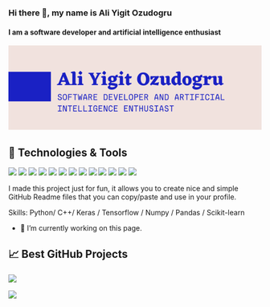 ### Hi there 👋, my name is Ali Yigit Ozudogru
#### I am a software developer and artificial intelligence enthusiast
![I am a software developer and artificial intelligence enthusiast](./alibanner.png)

## 🔧 Technologies & Tools
![](https://img.shields.io/badge/OS-Linux-informational?style=flat&logo=linux&logoColor=white&color=2bbc8a)
![](https://img.shields.io/badge/Editor-IntelliJ_IDEA-informational?style=flat&logo=intellij-idea&logoColor=white&color=2bbc8a)
![](https://img.shields.io/badge/Code-Python-informational?style=flat&logo=python&logoColor=white&color=2bbc8a)
![](https://img.shields.io/badge/Code-JavaScript-informational?style=flat&logo=javascript&logoColor=white&color=2bbc8a)
![](https://img.shields.io/badge/Code-Golang-informational?style=flat&logo=go&logoColor=white&color=2bbc8a)
![](https://img.shields.io/badge/Code-Make-informational?style=flat&logo=cmake&logoColor=white&color=2bbc8a)
![](https://img.shields.io/badge/Code-Vue-informational?style=flat&logo=vue.js&logoColor=white&color=2bbc8a)
![](https://img.shields.io/badge/Shell-Bash-informational?style=flat&logo=gnu-bash&logoColor=white&color=2bbc8a)
![](https://img.shields.io/badge/Tools-PostgreSQL-informational?style=flat&logo=postgresql&logoColor=white&color=2bbc8a)
![](https://img.shields.io/badge/Tools-Docker-informational?style=flat&logo=docker&logoColor=white&color=2bbc8a)
![](https://img.shields.io/badge/Tools-Kubernetes-informational?style=flat&logo=kubernetes&logoColor=white&color=2bbc8a)
![](https://img.shields.io/badge/Tools-Red_Hat_OpenShift-informational?style=flat&logo=red-hat-open-shift&logoColor=white&color=2bbc8a)
![](https://img.shields.io/badge/Cloud-Digital_Ocean-informational?style=flat&logo=digitalocean&logoColor=white&color=2bbc8a)


I made this project just for fun, it allows you to create nice and simple GitHub Readme files that you can copy/paste and use in your profile.

Skills: Python/ C++/ Keras / Tensorflow / Numpy / Pandas / Scikit-learn

- 🔭 I’m currently working on this page. 

## &#x1f4c8; Best GitHub Projects

<a href="https://github.com/AliYigitOzudogru/Detecting-BrainTumor-with-DeepLearning
">
  <img align="center" src="https://github-readme-stats.vercel.app/api/pin/? username=AliYigitOzudogru&repo= Detecting-BrainTumor-with-DeepLearning&title_color=ffffff&text_color=c9cacc&icon_color=2bbc8a&bg_color=1d1f21" />
</a>


<a href="https://github.com/AliYigitOzudogru/breastcancerknn
">
  <img align="center" src="https://github-readme-stats.vercel.app/api/pin/?username=AliYigitOzudogru&repo=breastcancerknn&title_color=ffffff&text_color=c9cacc&icon_color=2bbc8a&bg_color=1d1f21" />
</a>


